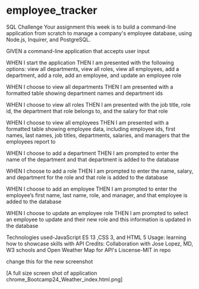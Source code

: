 # employee_tracker
SQL Challenge
Your assignment this week is to build a command-line application from scratch to manage a company's employee database, using Node.js, Inquirer, and PostgreSQL.

GIVEN a command-line application that accepts user input

WHEN I start the application
THEN I am presented with the following options: view all departments, view all roles, view all employees, add a department, add a role, add an employee, and update an employee role

WHEN I choose to view all departments
THEN I am presented with a formatted table showing department names and department ids

WHEN I choose to view all roles
THEN I am presented with the job title, role id, the department that role belongs to, and the salary for that role

WHEN I choose to view all employees
THEN I am presented with a formatted table showing employee data, including employee ids, first names, last names, job titles, departments, salaries, and managers that the employees report to


WHEN I choose to add a department
THEN I am prompted to enter the name of the department and that department is added to the database



WHEN I choose to add a role
THEN I am prompted to enter the name, salary, and department 
for the role and that role is added to the database

WHEN I choose to add an employee
THEN I am prompted to enter the employee’s first name, last name, role, and manager, and that employee is added to the database

WHEN I choose to update an employee role
THEN I am prompted to select an employee to update and their new role and this information is updated in the database



Technologies used-JavaScript ES 13 ,CSS 3, and HTML 5
Usage: learning how to showcase skills with API
Credits: Collaboration with Jose Lopez, MD, W3 schools and Open Weather Map for API's
Liscense-MIT in repo








change this for the new screenshot


[A full size screen shot of application chrome_Bootcamp24_Weather_index.html.png]